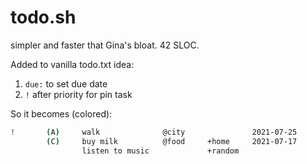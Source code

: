 # todo.sh
simpler and faster that Gina's bloat. 42 SLOC.

Added to vanilla todo.txt idea:

1. `due:` to set due date
2. `!` after priority for pin task

So it becomes (colored):

```sh
!       (A)     walk              @city               2021-07-25
        (C)     buy milk          @food     +home     2021-07-17
                listen to music             +random  
```
